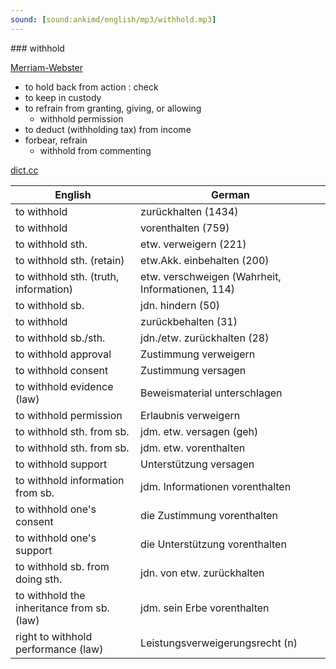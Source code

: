 ```yaml
---
sound: [sound:ankimd/english/mp3/withhold.mp3]
---
```


\### withhold

[Merriam-Webster](https://www.merriam-webster.com/dictionary/withhold)

- to hold back from action : check
- to keep in custody
- to refrain from granting, giving, or allowing
    - withhold permission
- to deduct (withholding tax) from income
- forbear, refrain
    - withhold from commenting

[dict.cc](https://www.dict.cc/withhold)

| English        | German       |
| -------------- | ------------ |
| to withhold | zurückhalten (1434) |
| to withhold | vorenthalten (759) |
| to withhold sth. | etw. verweigern (221) |
| to withhold sth. (retain) | etw.Akk. einbehalten (200) |
| to withhold sth. (truth, information) | etw. verschweigen (Wahrheit, Informationen, 114) |
| to withhold sb. | jdn. hindern (50) |
| to withhold | zurückbehalten (31) |
| to withhold sb./sth. | jdn./etw. zurückhalten (28) |
| to withhold approval | Zustimmung verweigern |
| to withhold consent | Zustimmung versagen |
| to withhold evidence (law) | Beweismaterial unterschlagen |
| to withhold permission | Erlaubnis verweigern |
| to withhold sth. from sb. | jdm. etw. versagen (geh) |
| to withhold sth. from sb. | jdm. etw. vorenthalten |
| to withhold support | Unterstützung versagen |
| to withhold information from sb. | jdm. Informationen vorenthalten |
| to withhold one's consent | die Zustimmung vorenthalten |
| to withhold one's support | die Unterstützung vorenthalten |
| to withhold sb. from doing sth. | jdn. von etw. zurückhalten |
| to withhold the inheritance from sb. (law) | jdm. sein Erbe vorenthalten |
| right to withhold performance (law) | Leistungsverweigerungsrecht (n) |
